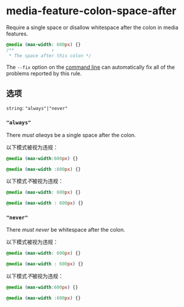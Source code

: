 # media-feature-colon-space-after

Require a single space or disallow whitespace after the colon in media features.

```css
@media (max-width: 600px) {}
/**              ↑
 * The space after this colon */
```

The `--fix` option on the [command line](../../../docs/user-guide/cli.md#autofixing-errors) can automatically fix all of the problems reported by this rule.

## 选项

`string`: `"always"|"never"`

### `"always"`

There *must always* be a single space after the colon.

以下模式被视为违规：

```css
@media (max-width:600px) {}
```

```css
@media (max-width :600px) {}
```

以下模式*不*被视为违规：

```css
@media (max-width: 600px) {}
```

```css
@media (max-width : 600px) {}
```

### `"never"`

There *must never* be whitespace after the colon.

以下模式被视为违规：

```css
@media (max-width: 600px) {}
```

```css
@media (max-width : 600px) {}
```

以下模式*不*被视为违规：

```css
@media (max-width:600px) {}
```

```css
@media (max-width :600px) {}
```
